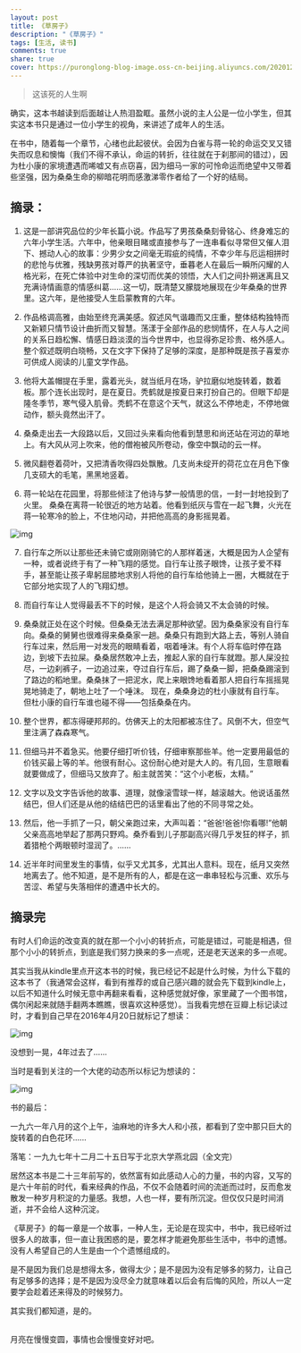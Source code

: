 ```yaml
---
layout: post
title: 《草房子》
description: "《草房子》"
tags: [生活, 读书]
comments: true
share: true
cover: https://puronglong-blog-image.oss-cn-beijing.aliyuncs.com/20201209100839.png
---
```


> 这该死的人生啊

<!-- more -->

确实，这本书越读到后面越让人热泪盈眶。虽然小说的主人公是一位小学生，但其实这本书只是通过一位小学生的视角，来讲述了成年人的生活。

在书中，随着每一个章节，心绪也此起彼伏。会因为白雀与蒋一轮的命运交叉又错失而叹息和懊悔（我们不得不承认，命运的转折，往往就在于刹那间的错过），因为杜小康的家境遭遇而唏嘘又有点窃喜，因为细马一家的可怜命运而绝望中又带着些坚强，因为桑桑生命的柳暗花明而感激涕零作者给了一个好的结局。

## 摘录：

1. 这是一部讲究品位的少年长篇小说。作品写了男孩桑桑刻骨铭心、终身难忘的六年小学生活。六年中，他亲眼目睹或直接参与了一连串看似寻常但又催人泪下、撼动人心的故事：少男少女之间毫无瑕疵的纯情，不幸少年与厄运相拼时的悲怆与优雅，残缺男孩对尊严的执著坚守，垂暮老人在最后一瞬所闪耀的人格光彩，在死亡体验中对生命的深切而优美的领悟，大人们之间扑朔迷离且又充满诗情画意的情感纠葛……这一切，既清楚又朦胧地展现在少年桑桑的世界里。这六年，是他接受人生启蒙教育的六年。

2. 作品格调高雅，由始至终充满美感。叙述风气谐趣而又庄重，整体结构独特而又新颖只情节设计曲折而又智慧。荡漾于全部作品的悲悯情怀，在人与人之间的关系日趋松懈、情感日趋淡漠的当今世界中，也显得弥足珍贵、格外感人。整个叙述既明白晓畅，又在文字下保持了足够的深度，是那种既是孩子喜爱亦可供成人阅读的儿童文学作品。

3. 他将大盖帽提在手里，露着光头，就当纸月在场，驴拉磨似地旋转着，数着板。那个连长出现时，是在夏日。秃鹤就是按夏日来打扮自己的。但眼下却是隆冬季节，寒气侵入肌骨。秃鹤不在意这个天气，就这么不停地走，不停地做动作，额头竟然出汗了。

4. 桑桑走出去一大段路以后，又回过头来看向他看到慧思和尚还站在河边的草地上。有大风从河上吹来，他的僧袍被风所卷动，像空中飘动的云一样。

5. 微风翻卷着荷叶，又把清香吹得四处飘散。几支尚未绽开的荷花立在月色下像几支硕大的毛笔，黑黑地竖着。

6. 蒋一轮站在花园里，将那些倾注了他诗与梦一般情思的信，一封一封地投到了火里。 桑桑在离蒋一轮很近的地方站着。他看到纸灰与雪在一起飞舞，火光在蒋一轮寒冷的脸上，不住地闪动，并把他高高的身影摇晃着。

![img](https://puronglong-blog-image.oss-cn-beijing.aliyuncs.com/20201209111907.png)

7. 自行车之所以让那些还未骑它或刚刚骑它的人那样着迷，大概是因为人企望有一种，或者说终于有了一种飞翔的感觉。自行车让孩子眼馋，让孩子爱不释手，甚至能让孩子卑躬屈膝地求别人将他的自行车给他骑上一圈，大概就在于它部分地实现了人的飞翔幻想。

8. 而自行车让人觉得最丢不下的时候，是这个人将会骑又不太会骑的时候。

9.  桑桑就正处在这个时候。但桑桑无法去满足那种欲望。因为桑桑家没有自行车向。桑桑的舅舅也很难得来桑桑家一趟。桑桑只有跑到大路上去，等别人骑自行车过来，然后用一对发亮的眼睛看着，咽着唾沫。有个人将车临时停在路边，到坡下去拉屎。桑桑居然敢冲上去，推起人家的自行车就蹬。那人屎没拉尽，一边刹裤子，一边追过来，夺过自行车后，踢了桑桑一脚，把桑桑踢滚到了路边的稻地里。桑桑抹了一把泥水，爬上来眼馋地看着那人把自行车摇摇晃晃地骑走了，朝地上吐了一个唾沫。 现在，桑桑身边的杜小康就有自行车。 但杜小康的自行车谁也碰不得——包括桑桑在内。

10. 整个世界，都冻得硬邦邦的。仿佛天上的太阳都被冻住了。风倒不大，但空气里注满了森森寒气。

11. 但细马并不着急买。他要仔细打听价钱，仔细审察那些羊。他一定要用最低的价钱买最上等的羊。他很有耐心。这份耐心绝对是大人的。有几回，生意眼看就要做成了，但细马又放弃了。船主就苦笑：“这个小老板，太精。”

12. 文字以及文字告诉他的故事、道理，就像滚雪球一样，越滚越大。他说话虽然结巴，但人们还是从他的结结巴巴的话里看出了他的不同寻常之处。

13. 然后，他一手抓了一只，朝父亲跑过来，大声叫着：“爸爸!爸爸!你看哪!”他朝父亲高高地举起了那两只野鸡。桑乔看到儿子那副高兴得几乎发狂的样子，抓着猎枪个两眼顿时湿润了。……

14. 近半年时间里发生的事情，似乎又尤其多，尤其出人意料。现在，纸月又突然地离去了。他不知道，是不是所有的人，都是在这一串串轻松与沉重、欢乐与苦涩、希望与失落相伴的遭遇中长大的。 

## 摘录完

有时人们命运的改变真的就在那一个小小的转折点，可能是错过，可能是相遇，但那个小小的转折点，到底是我们努力换来的多一点呢，还是老天送来的多一点呢。

其实当我从kindle里点开这本书的时候，我已经记不起是什么时候，为什么下载的这本书了（我通常会这样，看到有推荐的或自己感兴趣的就会先下载到kindle上，以后不知道什么时候无意中再翻来看看，这种感觉就好像，家里藏了一个图书馆，偶尔闲起来就随手翻两本瞧瞧，很喜欢这种感觉）。当我看完想在豆瓣上标记读过时，才看到自己早在2016年4月20日就标记了想读：

![img](https://puronglong-blog-image.oss-cn-beijing.aliyuncs.com/20201209114638.png)

没想到一晃，4年过去了......

当时是看到关注的一个大佬的动态所以标记为想读的：

![img](https://puronglong-blog-image.oss-cn-beijing.aliyuncs.com/20201209145900.png)

书的最后：

一九六一年八月的这个上午，油麻地的许多大人和小孩，都看到了空中那只巨大的旋转着的白色花环......

落笔：一九九七年十二月二十五日写于北京大学燕北园（全文完）

居然这本书是二十三年前写的，依然富有如此感动人心的力量，书的内容，又写的是六十年前的时代，看来经典的作品，不仅不会随着时间的流逝而过时，反而愈发散发一种岁月积淀的力量感。我想，人也一样，要有所沉淀。但仅仅只是时间消逝，并不会给人这种沉淀。

《草房子》的每一章是一个故事，一种人生，无论是在现实中，书中，我已经听过很多人的故事，但一直让我困惑的是，要怎样才能避免那些生活中，书中的遗憾。没有人希望自己的人生是由一个个遗憾组成的。

是不是因为我们总是想得太多，做得太少；是不是因为没有足够多的努力，让自己有足够多的选择；是不是因为没尽全力就意味着以后会有后悔的风险，所以人一定要学会趁着还来得及的时候努力。

其实我们都知道，是的。

<br />
月亮在慢慢变圆，事情也会慢慢变好对吧。
